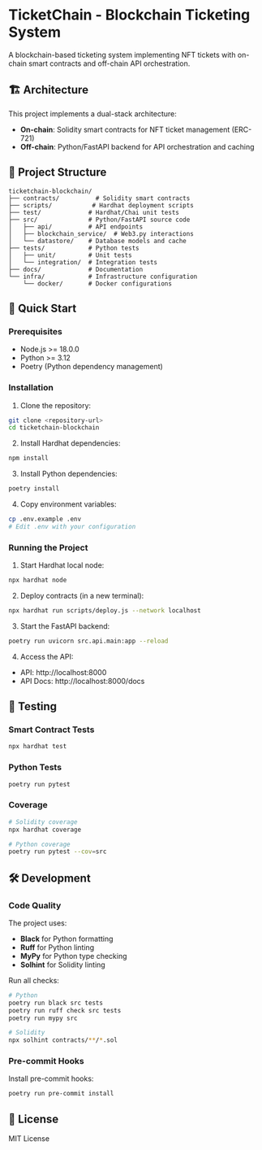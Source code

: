 # TicketChain - Blockchain Ticketing System

A blockchain-based ticketing system implementing NFT tickets with on-chain smart contracts and off-chain API orchestration.

## 🏗️ Architecture

This project implements a dual-stack architecture:
- **On-chain**: Solidity smart contracts for NFT ticket management (ERC-721)
- **Off-chain**: Python/FastAPI backend for API orchestration and caching

## 📁 Project Structure

```
ticketchain-blockchain/
├── contracts/          # Solidity smart contracts
├── scripts/           # Hardhat deployment scripts
├── test/             # Hardhat/Chai unit tests
├── src/              # Python/FastAPI source code
│   ├── api/          # API endpoints
│   ├── blockchain_service/  # Web3.py interactions
│   └── datastore/    # Database models and cache
├── tests/            # Python tests
│   ├── unit/         # Unit tests
│   └── integration/  # Integration tests
├── docs/             # Documentation
└── infra/            # Infrastructure configuration
    └── docker/       # Docker configurations
```

## 🚀 Quick Start

### Prerequisites

- Node.js >= 18.0.0
- Python >= 3.12
- Poetry (Python dependency management)

### Installation

1. Clone the repository:
```bash
git clone <repository-url>
cd ticketchain-blockchain
```

2. Install Hardhat dependencies:
```bash
npm install
```

3. Install Python dependencies:
```bash
poetry install
```

4. Copy environment variables:
```bash
cp .env.example .env
# Edit .env with your configuration
```

### Running the Project

1. Start Hardhat local node:
```bash
npx hardhat node
```

2. Deploy contracts (in a new terminal):
```bash
npx hardhat run scripts/deploy.js --network localhost
```

3. Start the FastAPI backend:
```bash
poetry run uvicorn src.api.main:app --reload
```

4. Access the API:
- API: http://localhost:8000
- API Docs: http://localhost:8000/docs

## 🧪 Testing

### Smart Contract Tests
```bash
npx hardhat test
```

### Python Tests
```bash
poetry run pytest
```

### Coverage
```bash
# Solidity coverage
npx hardhat coverage

# Python coverage
poetry run pytest --cov=src
```

## 🛠️ Development

### Code Quality

The project uses:
- **Black** for Python formatting
- **Ruff** for Python linting
- **MyPy** for Python type checking
- **Solhint** for Solidity linting

Run all checks:
```bash
# Python
poetry run black src tests
poetry run ruff check src tests
poetry run mypy src

# Solidity
npx solhint contracts/**/*.sol
```

### Pre-commit Hooks

Install pre-commit hooks:
```bash
poetry run pre-commit install
```

## 📝 License

MIT License
